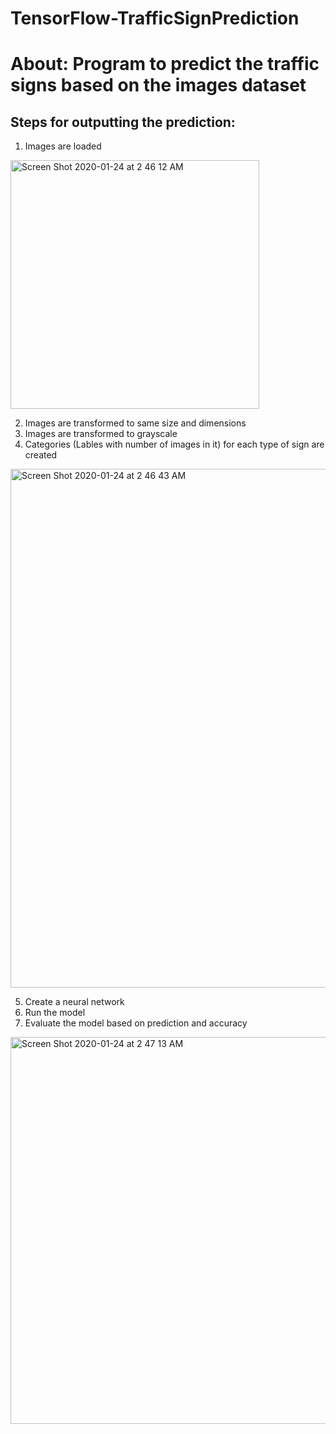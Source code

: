 # TensorFlow-TrafficSignPrediction

# About: Program to predict the traffic signs based on the images dataset

## Steps for outputting the prediction:
1. Images are loaded

<img width="398" alt="Screen Shot 2020-01-24 at 2 46 12 AM" src="https://user-images.githubusercontent.com/45903885/73056837-97508400-3e55-11ea-8fef-cac6f9d10c67.png">


2. Images are transformed to same size and dimensions
3. Images are transformed to grayscale
4. Categories (Lables with number of images in it) for each type of sign are created

<img width="830" alt="Screen Shot 2020-01-24 at 2 46 43 AM" src="https://user-images.githubusercontent.com/45903885/73056688-4e98cb00-3e55-11ea-8853-20db7fab942a.png">


5. Create a neural network 
6. Run the model
7. Evaluate the model based on prediction and accuracy

<img width="619" alt="Screen Shot 2020-01-24 at 2 47 13 AM" src="https://user-images.githubusercontent.com/45903885/73056965-e39bc400-3e55-11ea-93a8-27f6df4f5896.png">


